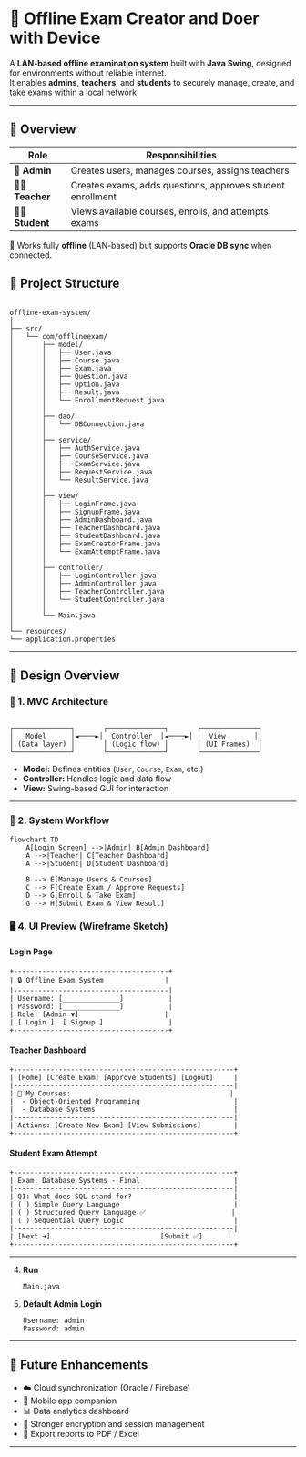 
# 🧮 Offline Exam Creator and Doer with Device

A **LAN-based offline examination system** built with **Java Swing**, designed for environments without reliable internet.  
It enables **admins**, **teachers**, and **students** to securely manage, create, and take exams within a local network.

---

## 🧭 Overview

| Role | Responsibilities |
|------|-------------------|
| 👑 **Admin** | Creates users, manages courses, assigns teachers |
| 👩‍🏫 **Teacher** | Creates exams, adds questions, approves student enrollment |
| 👨‍🎓 **Student** | Views available courses, enrolls, and attempts exams |

💾 Works fully **offline** (LAN-based) but supports **Oracle DB sync** when connected.


## 🧱 Project Structure

```

offline-exam-system/
│
├── src/
│   └── com/offlineexam/
│       ├── model/
│       │   ├── User.java
│       │   ├── Course.java
│       │   ├── Exam.java
│       │   ├── Question.java
│       │   ├── Option.java
│       │   ├── Result.java
│       │   └── EnrollmentRequest.java
│       │
│       ├── dao/
│       │   └── DBConnection.java
│       │
│       ├── service/
│       │   ├── AuthService.java
│       │   ├── CourseService.java
│       │   ├── ExamService.java
│       │   ├── RequestService.java
│       │   └── ResultService.java
│       │
│       ├── view/
│       │   ├── LoginFrame.java
│       │   ├── SignupFrame.java
│       │   ├── AdminDashboard.java
│       │   ├── TeacherDashboard.java
│       │   ├── StudentDashboard.java
│       │   ├── ExamCreatorFrame.java
│       │   └── ExamAttemptFrame.java
│       │
│       ├── controller/
│       │   ├── LoginController.java
│       │   ├── AdminController.java
│       │   ├── TeacherController.java
│       │   └── StudentController.java
│       │
│       └── Main.java
│
└── resources/
└── application.properties

```

---

## 🎨 Design Overview

### 🧩 1. **MVC Architecture**
```

┌──────────────┐       ┌──────────────┐       ┌──────────────┐
│   Model      │◄────►│  Controller  │◄────►│    View       │
│ (Data layer) │       │ (Logic flow) │       │ (UI Frames)  │
└──────────────┘       └──────────────┘       └──────────────┘

````

- **Model:** Defines entities (`User`, `Course`, `Exam`, etc.)
- **Controller:** Handles logic and data flow
- **View:** Swing-based GUI for interaction

---

### 🔁 2. **System Workflow**

```mermaid
flowchart TD
    A[Login Screen] -->|Admin| B[Admin Dashboard]
    A -->|Teacher| C[Teacher Dashboard]
    A -->|Student| D[Student Dashboard]
    
    B --> E[Manage Users & Courses]
    C --> F[Create Exam / Approve Requests]
    D --> G[Enroll & Take Exam]
    G --> H[Submit Exam & View Result]
````

### 🖥️ 4. **UI Preview (Wireframe Sketch)**

#### **Login Page**

```
+--------------------------------------+
| 🔒 Offline Exam System               |
|--------------------------------------|
| Username: [______________]           |
| Password: [______________]           |
| Role: [Admin ▼]                     |
| [ Login ]  [ Signup ]                |
+--------------------------------------+
```

#### **Teacher Dashboard**

```
+------------------------------------------------------+
| [Home] [Create Exam] [Approve Students] [Logout]     |
|------------------------------------------------------|
| 📝 My Courses:                                       |
|  - Object-Oriented Programming                       |
|  - Database Systems                                  |
|------------------------------------------------------|
| Actions: [Create New Exam] [View Submissions]        |
+------------------------------------------------------+
```

#### **Student Exam Attempt**

```
+------------------------------------------------------+
| Exam: Database Systems - Final                       |
|------------------------------------------------------|
| Q1: What does SQL stand for?                         |
| ( ) Simple Query Language                            |
| ( ) Structured Query Language ✅                     |
| ( ) Sequential Query Logic                           |
|------------------------------------------------------|
| [Next ➜]                           [Submit ✅]      |
+------------------------------------------------------+
```

---

4. **Run**

   ```bash
   Main.java
   ```

5. **Default Admin Login**

   ```
   Username: admin
   Password: admin
   ```

---


## 🔮 Future Enhancements

* ☁️ Cloud synchronization (Oracle / Firebase)
* 📱 Mobile app companion
* 📊 Data analytics dashboard
* 🔐 Stronger encryption and session management
* 🧾 Export reports to PDF / Excel

---

